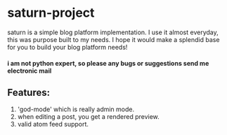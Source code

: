 saturn-project
==============

saturn is a simple blog platform implementation. I use it almost everyday, 
this was purpose built to my needs. I hope it would make a splendid base for you to build your blog platform needs!

#### i am not python expert, so please any bugs or suggestions send me electronic mail ####

Features:
---------

1. 'god-mode' which is really admin mode.
2. when editing a post, you get a rendered preview.
3. valid atom feed support.